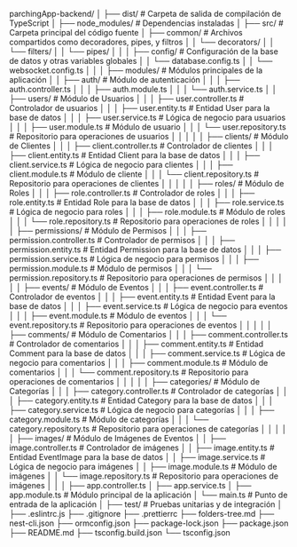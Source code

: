 parchingApp-backend/
│
├── dist/                            # Carpeta de salida de compilación de TypeScript
│
├── node_modules/                    # Dependencias instaladas
│
├── src/                             # Carpeta principal del código fuente
│   ├── common/                      # Archivos compartidos como decoradores, pipes, y filtros
│   │   └── decorators/
│   │   └── filters/
│   │   └── pipes/
│   │
│   ├── config/                      # Configuración de la base de datos y otras variables globales
│   │   └── database.config.ts
│   │   └── websocket.config.ts
│   │
│   ├── modules/                     # Módulos principales de la aplicación
│   │   ├── auth/                     # Módulo de autenticación
│   │   │   ├── auth.controller.ts
│   │   │   ├── auth.module.ts
│   │   │   └── auth.service.ts
│   │   ├── users/                   # Módulo de Usuarios
│   │   │   ├── user.controller.ts   # Controlador de usuarios
│   │   │   ├── user.entity.ts       # Entidad User para la base de datos
│   │   │   ├── user.service.ts      # Lógica de negocio para usuarios
│   │   │   ├── user.module.ts       # Módulo de usuario
│   │   │   └── user.repository.ts   # Repositorio para operaciones de usuarios
│   │   │
│   │   ├── clients/                 # Módulo de Clientes
│   │   │   ├── client.controller.ts # Controlador de clientes
│   │   │   ├── client.entity.ts     # Entidad Client para la base de datos
│   │   │   ├── client.service.ts    # Lógica de negocio para clientes
│   │   │   ├── client.module.ts     # Módulo de cliente
│   │   │   └── client.repository.ts # Repositorio para operaciones de clientes
│   │   │
│   │   ├── roles/                   # Módulo de Roles
│   │   │   ├── role.controller.ts   # Controlador de roles
│   │   │   ├── role.entity.ts       # Entidad Role para la base de datos
│   │   │   ├── role.service.ts      # Lógica de negocio para roles
│   │   │   ├── role.module.ts       # Módulo de roles
│   │   │   └── role.repository.ts   # Repositorio para operaciones de roles
│   │   │
│   │   ├── permissions/             # Módulo de Permisos
│   │   │   ├── permission.controller.ts  # Controlador de permisos
│   │   │   ├── permission.entity.ts      # Entidad Permission para la base de datos
│   │   │   ├── permission.service.ts     # Lógica de negocio para permisos
│   │   │   ├── permission.module.ts      # Módulo de permisos
│   │   │   └── permission.repository.ts  # Repositorio para operaciones de permisos
│   │   │
│   │   ├── events/                  # Módulo de Eventos
│   │   │   ├── event.controller.ts  # Controlador de eventos
│   │   │   ├── event.entity.ts      # Entidad Event para la base de datos
│   │   │   ├── event.service.ts     # Lógica de negocio para eventos
│   │   │   ├── event.module.ts      # Módulo de eventos
│   │   │   └── event.repository.ts  # Repositorio para operaciones de eventos
│   │   │
│   │   ├── comments/                # Módulo de Comentarios
│   │   │   ├── comment.controller.ts # Controlador de comentarios
│   │   │   ├── comment.entity.ts     # Entidad Comment para la base de datos
│   │   │   ├── comment.service.ts    # Lógica de negocio para comentarios
│   │   │   ├── comment.module.ts     # Módulo de comentarios
│   │   │   └── comment.repository.ts # Repositorio para operaciones de comentarios
│   │   │
│   │   ├── categories/              # Módulo de Categorías
│   │   │   ├── category.controller.ts # Controlador de categorías
│   │   │   ├── category.entity.ts     # Entidad Category para la base de datos
│   │   │   ├── category.service.ts    # Lógica de negocio para categorías
│   │   │   ├── category.module.ts     # Módulo de categorías
│   │   │   └── category.repository.ts # Repositorio para operaciones de categorías
│   │   │
│   │   ├── images/                  # Módulo de Imágenes de Eventos
│   │       ├── image.controller.ts   # Controlador de imágenes
│   │       ├── image.entity.ts       # Entidad EventImage para la base de datos
│   │       ├── image.service.ts      # Lógica de negocio para imágenes
│   │       ├── image.module.ts       # Módulo de imágenes
│   │       └── image.repository.ts   # Repositorio para operaciones de imágenes
│   │
│   ├── app.controller.ts
│   ├── app.service.ts
│   ├── app.module.ts                # Módulo principal de la aplicación
│   └── main.ts                      # Punto de entrada de la aplicación
│
├── test/                            # Pruebas unitarias y de integración
│
├── .eslintrc.js
├── .gitignore
├── .prettierrc
├── folders-tree.md
├── nest-cli.json
├── ormconfig.json
├── package-lock.json
├── package.json
├── README.md
├── tsconfig.build.json
└── tsconfig.json
